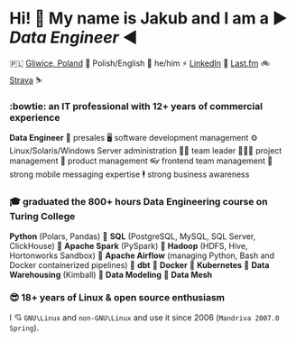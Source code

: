 # Hi! 👋 My name is Jakub and I am a ▶️ *Data Engineer* ◀️
:poland: [Gliwice, Poland](https://www.openstreetmap.org/relation/2103532) 💬 Polish/English 🧔 he/him ⚡ [LinkedIn](https://www.linkedin.com/in/jkluz/) 🎵 [Last.fm](https://www.last.fm/user/wolfshade666) 🚲 [Strava](https://www.strava.com/athletes/102814613) ⛷️

### :bowtie: an IT professional with 12+ years of commercial experience
**Data Engineer** 👔 presales 🖥️ software development management ⚙️ Linux/Solaris/Windows Server administration 🤷‍♂️  team leader 🧑‍🤝‍🧑 project management 🤔 product management 👓 frontend team management 📲 strong mobile messaging expertise 🕴️ strong business awareness

### 🎓 graduated the 800+ hours Data Engineering course on Turing College
**Python** (Polars, Pandas) :dart: **SQL** (PostgreSQL, MySQL, SQL Server, ClickHouse) :dart: **Apache Spark** (PySpark) :dart: **Hadoop** (HDFS, Hive, Hortonworks Sandbox) :dart: **Apache Airflow** (managing Python, Bash and Docker containerized pipelines) :dart: **dbt** :dart: **Docker** :dart: **Kubernetes** :dart: **Data Warehousing** (Kimball) :dart: **Data Modeling** :dart: **Data Mesh**

### 😎 18+ years of Linux & open source enthusiasm
I 💘 `GNU\Linux` and `non-GNU\Linux` and use it since 2006 (`Mandriva 2007.0 Spring`).
